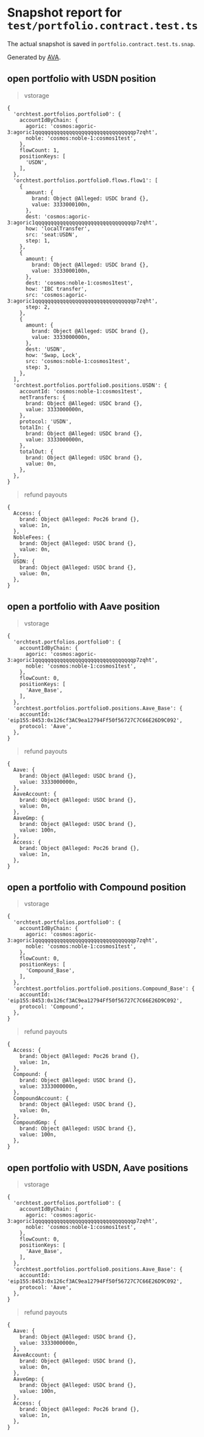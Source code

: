 # Snapshot report for `test/portfolio.contract.test.ts`

The actual snapshot is saved in `portfolio.contract.test.ts.snap`.

Generated by [AVA](https://avajs.dev).

## open portfolio with USDN position

> vstorage

    {
      'orchtest.portfolios.portfolio0': {
        accountIdByChain: {
          agoric: 'cosmos:agoric-3:agoric1qqqqqqqqqqqqqqqqqqqqqqqqqqqqqqqqp7zqht',
          noble: 'cosmos:noble-1:cosmos1test',
        },
        flowCount: 1,
        positionKeys: [
          'USDN',
        ],
      },
      'orchtest.portfolios.portfolio0.flows.flow1': [
        {
          amount: {
            brand: Object @Alleged: USDC brand {},
            value: 3333000100n,
          },
          dest: 'cosmos:agoric-3:agoric1qqqqqqqqqqqqqqqqqqqqqqqqqqqqqqqqp7zqht',
          how: 'localTransfer',
          src: 'seat:USDN',
          step: 1,
        },
        {
          amount: {
            brand: Object @Alleged: USDC brand {},
            value: 3333000100n,
          },
          dest: 'cosmos:noble-1:cosmos1test',
          how: 'IBC transfer',
          src: 'cosmos:agoric-3:agoric1qqqqqqqqqqqqqqqqqqqqqqqqqqqqqqqqp7zqht',
          step: 2,
        },
        {
          amount: {
            brand: Object @Alleged: USDC brand {},
            value: 3333000000n,
          },
          dest: 'USDN',
          how: 'Swap, Lock',
          src: 'cosmos:noble-1:cosmos1test',
          step: 3,
        },
      ],
      'orchtest.portfolios.portfolio0.positions.USDN': {
        accountId: 'cosmos:noble-1:cosmos1test',
        netTransfers: {
          brand: Object @Alleged: USDC brand {},
          value: 3333000000n,
        },
        protocol: 'USDN',
        totalIn: {
          brand: Object @Alleged: USDC brand {},
          value: 3333000000n,
        },
        totalOut: {
          brand: Object @Alleged: USDC brand {},
          value: 0n,
        },
      },
    }

> refund payouts

    {
      Access: {
        brand: Object @Alleged: Poc26 brand {},
        value: 1n,
      },
      NobleFees: {
        brand: Object @Alleged: USDC brand {},
        value: 0n,
      },
      USDN: {
        brand: Object @Alleged: USDC brand {},
        value: 0n,
      },
    }

## open a portfolio with Aave position

> vstorage

    {
      'orchtest.portfolios.portfolio0': {
        accountIdByChain: {
          agoric: 'cosmos:agoric-3:agoric1qqqqqqqqqqqqqqqqqqqqqqqqqqqqqqqqp7zqht',
          noble: 'cosmos:noble-1:cosmos1test',
        },
        flowCount: 0,
        positionKeys: [
          'Aave_Base',
        ],
      },
      'orchtest.portfolios.portfolio0.positions.Aave_Base': {
        accountId: 'eip155:8453:0x126cf3AC9ea12794Ff50f56727C7C66E26D9C092',
        protocol: 'Aave',
      },
    }

> refund payouts

    {
      Aave: {
        brand: Object @Alleged: USDC brand {},
        value: 3333000000n,
      },
      AaveAccount: {
        brand: Object @Alleged: USDC brand {},
        value: 0n,
      },
      AaveGmp: {
        brand: Object @Alleged: USDC brand {},
        value: 100n,
      },
      Access: {
        brand: Object @Alleged: Poc26 brand {},
        value: 1n,
      },
    }

## open a portfolio with Compound position

> vstorage

    {
      'orchtest.portfolios.portfolio0': {
        accountIdByChain: {
          agoric: 'cosmos:agoric-3:agoric1qqqqqqqqqqqqqqqqqqqqqqqqqqqqqqqqp7zqht',
          noble: 'cosmos:noble-1:cosmos1test',
        },
        flowCount: 0,
        positionKeys: [
          'Compound_Base',
        ],
      },
      'orchtest.portfolios.portfolio0.positions.Compound_Base': {
        accountId: 'eip155:8453:0x126cf3AC9ea12794Ff50f56727C7C66E26D9C092',
        protocol: 'Compound',
      },
    }

> refund payouts

    {
      Access: {
        brand: Object @Alleged: Poc26 brand {},
        value: 1n,
      },
      Compound: {
        brand: Object @Alleged: USDC brand {},
        value: 3333000000n,
      },
      CompoundAccount: {
        brand: Object @Alleged: USDC brand {},
        value: 0n,
      },
      CompoundGmp: {
        brand: Object @Alleged: USDC brand {},
        value: 100n,
      },
    }

## open portfolio with USDN, Aave positions

> vstorage

    {
      'orchtest.portfolios.portfolio0': {
        accountIdByChain: {
          agoric: 'cosmos:agoric-3:agoric1qqqqqqqqqqqqqqqqqqqqqqqqqqqqqqqqp7zqht',
          noble: 'cosmos:noble-1:cosmos1test',
        },
        flowCount: 0,
        positionKeys: [
          'Aave_Base',
        ],
      },
      'orchtest.portfolios.portfolio0.positions.Aave_Base': {
        accountId: 'eip155:8453:0x126cf3AC9ea12794Ff50f56727C7C66E26D9C092',
        protocol: 'Aave',
      },
    }

> refund payouts

    {
      Aave: {
        brand: Object @Alleged: USDC brand {},
        value: 3333000000n,
      },
      AaveAccount: {
        brand: Object @Alleged: USDC brand {},
        value: 0n,
      },
      AaveGmp: {
        brand: Object @Alleged: USDC brand {},
        value: 100n,
      },
      Access: {
        brand: Object @Alleged: Poc26 brand {},
        value: 1n,
      },
    }
